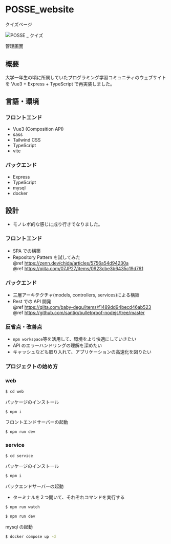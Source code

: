 # POSSE_website

クイズページ

![POSSE _ クイズ](https://github.com/Seiya-Tagami/POSSE_website/assets/107479598/bccb9cd6-ee3b-4d86-b251-fb2d9271cba2)

管理画面

## 概要

大学一年生の頃に所属していたプログラミング学習コミュニティのウェブサイトを Vue3 + Express + TypeScript で再実装しました。

## 言語・環境

### フロントエンド

- Vue3 (Composition API)
- sass
- Tailwind CSS
- TypeScript
- vite

### バックエンド

- Express
- TypeScript
- mysql
- docker

## 設計

- モノレポ的な感じに成り行きでなりました。

### フロントエンド

- SPA での構築
- Repository Pattern を試してみた  
  @ref https://zenn.dev/chida/articles/5756a54d94230a  
  @ref https://qiita.com/07JP27/items/0923cbe3b6435c19d761

### バックエンド

- 三層アーキテクチャ(models, controllers, services)による構築
- Rest での API 開発  
  @ref https://qiita.com/baby-degu/items/f1489dd94becd46ab523  
  @ref https://github.com/santiq/bulletproof-nodejs/tree/master

### 反省点・改善点

- `npm workspace`等を活用して、環境をより快適にしていきたい
- API のエラーハンドリングの理解を深めたい
- キャッシュなども取り入れて、アプリケーションの高速化を図りたい

### プロジェクトの始め方

### web

```sh
$ cd web
```

パッケージのインストール

```sh
$ npm i
```

フロントエンドサーバーの起動

```sh
$ npm run dev
```

### service

```sh
$ cd service
```

パッケージのインストール

```sh
$ npm i
```

バックエンドサーバーの起動

- ターミナルを２つ開いて、それぞれコマンドを実行する

```sh
$ npm run watch
```

```sh
$ npm run dev
```

mysql の起動

```sh
$ docker compose up -d
```
